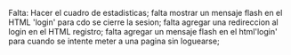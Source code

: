 Falta:
Hacer el cuadro de estadisticas; 
falta mostrar un mensaje flash en el HTML 'login' para cdo se cierre la sesion;
falta agregar una redireccion al login en el HTML registro;
falta agregar un mensaje flash en el html'login' para cuando se intente meter a una pagina sin loguearse;


